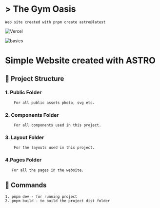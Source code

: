 # > **The Gym Oasis**

```
Web site created with pnpm create astro@latest
```

![Vercel](https://therealsujitk-vercel-badge.vercel.app/?app={https://the-gym-oasis.vercel.app})

![basics](https://the-gym-oasis.vercel.app)

# Simple Website created with **ASTRO**

## 🚀 Project Structure

### 1. Public Folder

        For all public assets photo, svg etc.

### 2. Components Folder

        For all components used in this project.

### 3. Layout Folder

        For the layouts used in this project.

### 4.Pages Folder

       For all the pages in the website.

## 🧞 Commands

    1. pnpm dev - for running project
    2. pnpm build - to build the project dist folder
